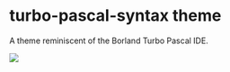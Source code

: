 # turbo-pascal-syntax theme

A theme reminiscent of the Borland Turbo Pascal IDE.

![](http://cl.ly/Yt7e)

